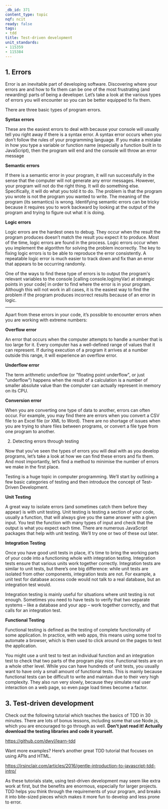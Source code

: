 ```yaml
---
_db_id: 371
content_type: topic
nqf: ncit
ready: false
tags:
- tdd
title: Test-driven development
unit_standards:
- 115359
- 115384
---
```


## 1. Errors

Error is an inevitable part of developing software. Discovering where your errors are and how to fix them can be one of the most frustrating (and rewarding) parts of being a developer. Let’s take a look at the various types of errors you will encounter so you can be better equipped to fix them.


There are three basic types of program errors.


**Syntax errors**

These are the easiest errors to deal with because your console will usually tell you right away if there is a syntax error. A syntax error occurs when you don’t follow the rules of your programming language. If you make a mistake in how you type a variable or function name (especially a function built in to JavaScript), then the program will end and the console will throw an error message


**Semantic errors**

If there is a semantic error in your program, it will run successfully in the sense that the computer will not generate any error messages. However, your program will not do the right thing. It will do something else. Specifically, it will do what you told it to do. The problem is that the program you wrote is not the program you wanted to write. The meaning of the program (its semantics) is wrong. Identifying semantic errors can be tricky because it requires you to work backward by looking at the output of the program and trying to figure out what it is doing.


**Logic errors**

Logic errors are the hardest ones to debug. They occur when the result the program produces doesn’t match the result you expect it to produce. Most of the time, logic errors are found in the process. Logic errors occur when you implement the algorithm for solving the problem incorrectly. The key to fixing logic errors is to be able to reproduce the error consistently. A repeatable logic error is much easier to track down and fix than an error that appears to be occurring randomly.


One of the ways to find these type of errors is to output the program's relevant variables to the console [calling console.log(myVar) at strategic points in your code] in order to find where the error is in your program. Although this will not work in all cases, it is the easiest way to find the problem if the program produces incorrect results because of an error in logic.

_______

Apart from these errors in your code, it’s possible to encounter errors when you are working with extreme numbers:


**Overflow error**

An error that occurs when the computer attempts to handle a number that is too large for it. Every computer has a well-defined range of values that it can represent. If during execution of a program it arrives at a number outside this range, it will experience an overflow error.


**Underflow error**

The term arithmetic underflow (or "floating point underflow", or just "underflow") happens when the result of a calculation is a number of smaller absolute value than the computer can actually represent in memory on its CPU.


**Conversion error**

When you are converting one type of data to another, errors can often occur. For example, you may find there are errors when you convert a CSV file to an Excel file (or XML to Word). There are no shortage of issues when you are trying to share files between programs, or convert a file type from one program to another.

2. Detecting errors through testing

Now that you’ve seen the types of errors you will deal with as you develop programs, let’s take a look at how we can find these errors and fix them. And most importantly, let’s find a method to minimise the number of errors we make in the first place.


Testing is a huge topic in computer programming. We’ll start by outlining a few basic categories of testing and then introduce the concept of Test-Driven Development.


**Unit Testing**

A great way to isolate errors (and sometimes catch them before they appear) is with unit testing. Unit testing is testing a section of your code, usually a function, that will always give you the same answer with a given input. You test the function with many types of input and check that the output is what you expect each time. There are numerous JavaScript packages that help with unit testing. We’ll try one or two of these out later.


**Integration Testing**


Once you have good unit tests in place, it's time to bring the working parts of your code into a functioning whole with integration testing. Integration tests ensure that various units work together correctly. Integration tests are similar to unit tests, but there’s one big difference: while unit tests are isolated from other components, integration tests are not. For example, a unit test for database access code would not talk to a real database, but an integration test would.


Integration testing is mainly useful for situations where unit testing is not enough. Sometimes you need to have tests to verify that two separate systems – like a database and your app – work together correctly, and that calls for an integration test.


**Functional Testing**


Functional testing is defined as the testing of complete functionality of some application. In practice, with web apps, this means using some tool to automate a browser, which is then used to click around on the pages to test the application.


You might use a unit test to test an individual function and an integration test to check that two parts of the program play nice. Functional tests are on a whole other level. While you can have hundreds of unit tests, you usually want to have only a small amount of functional tests. This is mainly because functional tests can be difficult to write and maintain due to their very high complexity. They also run very slowly, because they simulate real user interaction on a web page, so even page load times become a factor.

## 3. Test-driven development

Check out the following tutorial which teaches the basics of TDD in 30 minutes. There are lots of bonus lessons, including some that use Node.js, which you are encouraged to go through as well. **Don't just read it! Actually download the testing libraries and code it yourself.**


https://github.com/dwyl/learn-tdd


Want more examples? Here’s another great TDD tutorial that focuses on using APIs and HTML.


https://jrsinclair.com/articles/2016/gentle-introduction-to-javascript-tdd-intro/


As these tutorials state, using test-driven development may seem like extra work at first, but the benefits are enormous, especially for larger projects. TDD helps you think through the requirements of your program, and breaks it into bite-sized pieces which makes it more fun to develop and less prone to error.
